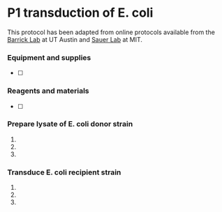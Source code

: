 # P1 transduction of E. coli 

This protocol has been adapted from online protocols available from the [Barrick Lab](http://barricklab.org/twiki/bin/view/Lab/ProtocolsP1Transduction) at UT Austin and [Sauer Lab](https://openwetware.org/wiki/Sauer:P1vir_phage_transduction) at MIT. 

### Equipment and supplies

- [ ] 


### Reagents and materials

- [ ] 

### Prepare lysate of E. coli donor strain

1. 
2. 
3. 

### Transduce E. coli recipient strain

1. 
2. 
3. 
